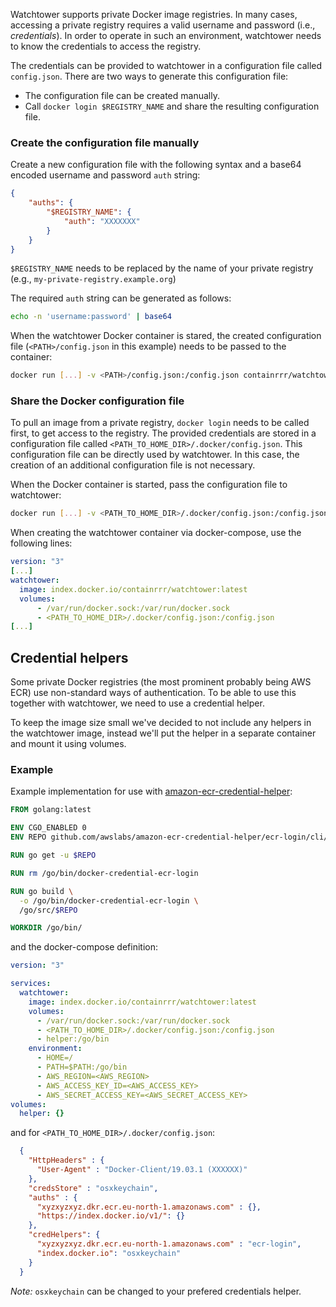 Watchtower supports private Docker image registries. In many cases, accessing a private registry requires a valid username and password (i.e., _credentials_). In order to operate in such an environment, watchtower needs to know the credentials to access the registry. 

The credentials can be provided to watchtower in a configuration file called `config.json`. There are two ways to generate this configuration file:

* The configuration file can be created manually.
* Call `docker login $REGISTRY_NAME` and share the resulting configuration file.

### Create the configuration file manually
Create a new configuration file with the following syntax and a base64 encoded username and password `auth` string:
```json
{
    "auths": {
        "$REGISTRY_NAME": {
            "auth": "XXXXXXX"
        }
    }
}
```

`$REGISTRY_NAME` needs to be replaced by the name of your private registry (e.g., `my-private-registry.example.org`)

The required `auth` string can be generated as follows:
```bash
echo -n 'username:password' | base64
```

When the watchtower Docker container is stared, the created configuration file (`<PATH>/config.json` in this example) needs to be passed to the container:
```bash
docker run [...] -v <PATH>/config.json:/config.json containrrr/watchtower
```

### Share the Docker configuration file
To pull an image from a private registry, `docker login` needs to be called first, to get access to the registry. The provided credentials are stored in a configuration file called `<PATH_TO_HOME_DIR>/.docker/config.json`. This configuration file can be directly used by watchtower. In this case, the creation of an additional configuration file is not necessary.

When the Docker container is started, pass the configuration file to watchtower:
```bash
docker run [...] -v <PATH_TO_HOME_DIR>/.docker/config.json:/config.json containrrr/watchtower
```

When creating the watchtower container via docker-compose, use the following lines:
```yaml
version: "3"
[...]
watchtower:
  image: index.docker.io/containrrr/watchtower:latest
  volumes:
      - /var/run/docker.sock:/var/run/docker.sock
      - <PATH_TO_HOME_DIR>/.docker/config.json:/config.json
[...]
```

## Credential helpers
Some private Docker registries (the most prominent probably being AWS ECR) use non-standard ways of authentication.
To be able to use this together with watchtower, we need to use a credential helper.

To keep the image size small we've decided to not include any helpers in the watchtower image, instead we'll put the
helper in a separate container and mount it using volumes.

### Example
Example implementation for use with [amazon-ecr-credential-helper](https://github.com/awslabs/amazon-ecr-credential-helper):

```Dockerfile
FROM golang:latest

ENV CGO_ENABLED 0
ENV REPO github.com/awslabs/amazon-ecr-credential-helper/ecr-login/cli/docker-credential-ecr-login

RUN go get -u $REPO

RUN rm /go/bin/docker-credential-ecr-login

RUN go build \
  -o /go/bin/docker-credential-ecr-login \
  /go/src/$REPO

WORKDIR /go/bin/
```

and the docker-compose definition:
```yaml
version: "3"

services:
  watchtower:
    image: index.docker.io/containrrr/watchtower:latest
    volumes:
      - /var/run/docker.sock:/var/run/docker.sock
      - <PATH_TO_HOME_DIR>/.docker/config.json:/config.json
      - helper:/go/bin
    environment:
      - HOME=/
      - PATH=$PATH:/go/bin
      - AWS_REGION=<AWS_REGION>
      - AWS_ACCESS_KEY_ID=<AWS_ACCESS_KEY>
      - AWS_SECRET_ACCESS_KEY=<AWS_SECRET_ACCESS_KEY>
volumes:
  helper: {}
```

and for `<PATH_TO_HOME_DIR>/.docker/config.json`:
```json
  {
    "HttpHeaders" : {
      "User-Agent" : "Docker-Client/19.03.1 (XXXXXX)"
    },
    "credsStore" : "osxkeychain",
    "auths" : {
      "xyzxyzxyz.dkr.ecr.eu-north-1.amazonaws.com" : {},
      "https://index.docker.io/v1/": {}
    },
    "credHelpers": {
      "xyzxyzxyz.dkr.ecr.eu-north-1.amazonaws.com" : "ecr-login",
      "index.docker.io": "osxkeychain"
    }
  }
```

*Note:* `osxkeychain` can be changed to your prefered credentials helper.
